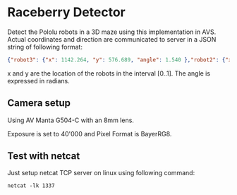 # Raceberry Detector

Detect the Pololu robots in a 3D maze using this implementation in AVS. Actual coordinates and direction are communicated to server in a JSON string of following format:

```json
{"robot3": {"x": 1142.264, "y": 576.689, "angle": 1.540 },"robot2": {"x": 1200.844, "y": 705.500, "angle": 0.846 }}
```

x and y are the location of the robots in the interval [0..1]. The angle is expressed in radians.

## Camera setup

Using AV Manta G504-C with an 8mm lens.

Exposure is set to 40'000 and Pixel Format is BayerRG8.


## Test with netcat

Just setup netcat TCP server on linux using following command:

```shell
netcat -lk 1337
```